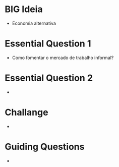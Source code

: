 # BIG Ideia

- Economia alternativa

# Essential Question 1

- Como fomentar o mercado de trabalho informal?

# Essential Question 2

- 

# Challange

- 

# Guiding Questions

- 
